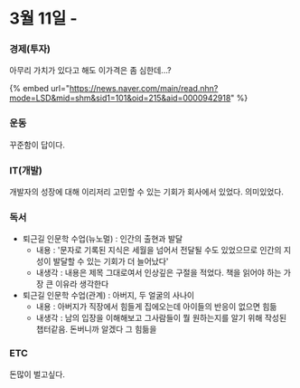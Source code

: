 # 3월 11일 -

### 경제\(투자\)

아무리 가치가 있다고 해도 이가격은 좀 심한데...?

{% embed url="https://news.naver.com/main/read.nhn?mode=LSD&mid=shm&sid1=101&oid=215&aid=0000942918" %}



### 운동

 꾸준함이 답이다.   

### IT\(개발\)

개발자의 성장에 대해 이리저리 고민할 수 있는 기회가 회사에서 있었다. 의미있었다.  

### 독서

* 퇴근길 인문학 수업\(뉴노멀\) : 인간의 출현과 발달
  * 내용 : '문자로 기록된 지식은 세월을 넘어서 전달될 수도 있었으므로 인간의 지성이 발달할 수 있는 기회가 더 늘어났다'
  * 내생각 : 내용은 제목 그대로여서 인상깊은 구절을 적었다. 책을 읽어야 하는 가장 큰 이유라 생각한다
* 퇴근길 인문학 수업\(관계\) : 아버지, 두 얼굴의 사나이
  * 내용 : 아버지가 직장에서 힘들게 집에오는데 아이들의 반응이 없으면 힘듦
  * 내생각 : 남의 입장을 이해해보고 그사람들이 뭘 원하는지를 알기 위해 작성된 챕터같음. 돈버니까 알겠다 그 힘듦을

### ETC

돈많이 벌고싶다.  

